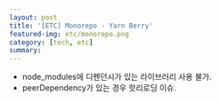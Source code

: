 ```yaml
---
layout: post
title: '[ETC] Monorepo - Yarn Berry'
featured-img: etc/monorepo.png
category: [tech, etc]
summary: 
---
```


- node_modules에 디펜던시가 있는 라이브러리 사용 불가.
- peerDependency가 있는 경우 핫리로딩 이슈.

